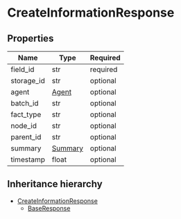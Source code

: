 

# CreateInformationResponse

## Properties

Name | Type | Required
-------- | -------- | --------
field_id | str | required
storage_id | str | optional
agent | [Agent](Agent.md) | optional
batch_id | str | optional
fact_type | str | optional
node_id | str | optional
parent_id | str | optional
summary | [Summary](Summary.md) | optional
timestamp | float | optional




## Inheritance hierarchy


* [CreateInformationResponse](CreateInformationResponse.md)
    * [BaseResponse](BaseResponse.md)
